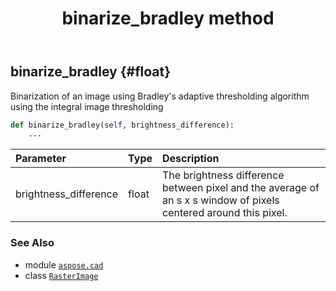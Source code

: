 ﻿---
title: binarize_bradley method
second_title: Aspose.CAD for Python via .NET API References
description: 
type: docs
weight: 50
url: /aspose.cad/rasterimage/binarize_bradley/
is_root: false
---

## binarize_bradley {#float}

Binarization of an image using Bradley's adaptive thresholding algorithm using the integral image thresholding



```python
def binarize_bradley(self, brightness_difference):
    ...
```


| Parameter | Type | Description |
| :- | :- | :- |
| brightness_difference | float | The brightness difference between pixel and the average of an s x s window of pixels centered around this pixel. |



### See Also
* module [`aspose.cad`](../../)
* class [`RasterImage`](/cad/python-net/aspose.cad/rasterimage)
